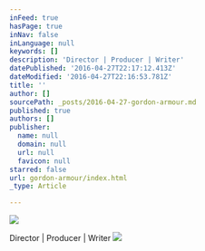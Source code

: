 ```yaml
---
inFeed: true
hasPage: true
inNav: false
inLanguage: null
keywords: []
description: 'Director | Producer | Writer'
datePublished: '2016-04-27T22:17:12.413Z'
dateModified: '2016-04-27T22:16:53.781Z'
title: ''
author: []
sourcePath: _posts/2016-04-27-gordon-armour.md
published: true
authors: []
publisher:
  name: null
  domain: null
  url: null
  favicon: null
starred: false
url: gordon-armour/index.html
_type: Article

---
```

![](https://the-grid-user-content.s3-us-west-2.amazonaws.com/3e9c95d7-0df4-4c80-90cd-7f68e59a67e7.jpg)

Director | Producer | Writer
![](https://the-grid-user-content.s3-us-west-2.amazonaws.com/911b7826-17de-4675-b9a1-a1655fc90a10.jpg)